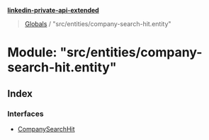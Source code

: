 **[linkedin-private-api-extended](../README.md)**

> [Globals](../globals.md) / "src/entities/company-search-hit.entity"

# Module: "src/entities/company-search-hit.entity"

## Index

### Interfaces

* [CompanySearchHit](../interfaces/_src_entities_company_search_hit_entity_.companysearchhit.md)
